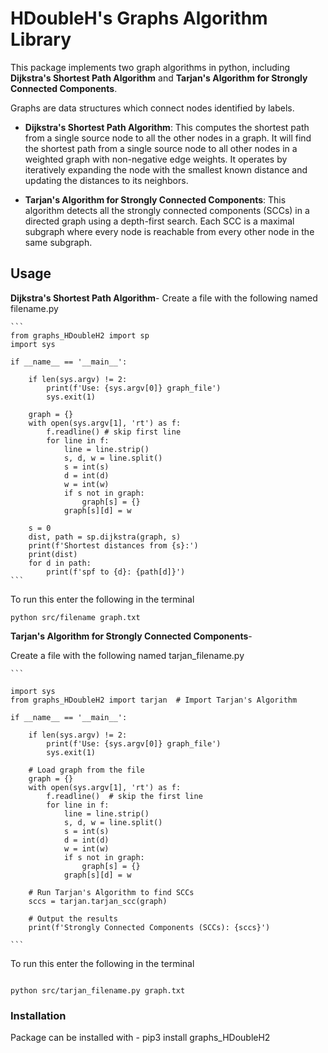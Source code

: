 # HDoubleH's Graphs Algorithm Library

This package implements two graph algorithms in python, including **Dijkstra's Shortest Path Algorithm** and **Tarjan's Algorithm for Strongly Connected Components**.

Graphs are data structures which connect nodes identified by labels. 

- **Dijkstra's Shortest Path Algorithm**: This computes the shortest path from a single source node to all the other nodes in a graph. It will find the shortest path from a single source node to all other nodes in a weighted graph with non-negative edge weights. It operates by iteratively expanding the node with the smallest known distance and updating the distances to its neighbors.

- **Tarjan's Algorithm for Strongly Connected Components**: This algorithm detects all the strongly connected components (SCCs) in a directed graph using a depth-first search. Each SCC is a maximal subgraph where every node is reachable from every other node in the same subgraph. 

## Usage

**Dijkstra's Shortest Path Algorithm**- 
Create a file with the following named filename.py
````
```
from graphs_HDoubleH2 import sp
import sys

if __name__ == '__main__':
    
    if len(sys.argv) != 2:
        print(f'Use: {sys.argv[0]} graph_file')
        sys.exit(1)

    graph = {}
    with open(sys.argv[1], 'rt') as f:
        f.readline() # skip first line
        for line in f:
            line = line.strip()
            s, d, w = line.split()
            s = int(s)
            d = int(d)
            w = int(w)
            if s not in graph:
                graph[s] = {}
            graph[s][d] = w
    
    s = 0
    dist, path = sp.dijkstra(graph, s)
    print(f'Shortest distances from {s}:')
    print(dist)
    for d in path: 
        print(f'spf to {d}: {path[d]}')
```
````

To run this enter the following in the terminal

```
python src/filename graph.txt

```
**Tarjan's Algorithm for Strongly Connected Components**- 

Create a file with the following named tarjan_filename.py 

````
```

import sys
from graphs_HDoubleH2 import tarjan  # Import Tarjan's Algorithm

if __name__ == '__main__':
    
    if len(sys.argv) != 2:
        print(f'Use: {sys.argv[0]} graph_file')
        sys.exit(1)

    # Load graph from the file
    graph = {}
    with open(sys.argv[1], 'rt') as f:
        f.readline()  # skip the first line
        for line in f:
            line = line.strip()
            s, d, w = line.split()
            s = int(s)
            d = int(d)
            w = int(w)
            if s not in graph:
                graph[s] = {}
            graph[s][d] = w

    # Run Tarjan's Algorithm to find SCCs
    sccs = tarjan.tarjan_scc(graph)
    
    # Output the results
    print(f'Strongly Connected Components (SCCs): {sccs}')

```
````

To run this enter the following in the terminal

```

python src/tarjan_filename.py graph.txt

```

### Installation 
Package can be installed with - pip3 install graphs_HDoubleH2
